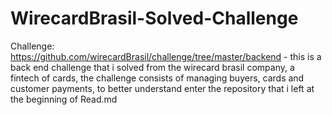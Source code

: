 # WirecardBrasil-Solved-Challenge
Challenge: https://github.com/wirecardBrasil/challenge/tree/master/backend - this is a back end challenge that i solved from the wirecard brasil company, a fintech of cards, the challenge consists of managing buyers, cards and customer payments, to better understand enter the repository that i left at the beginning of Read.md
